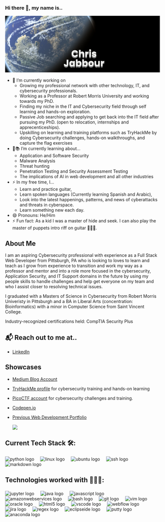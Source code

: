 ### Hi there 👋, my name is..
![Chris Jabbour](https://raw.githubusercontent.com/ChrisJabb21/ChrisJabb21/master/earthbanner.png)

- 🔭 I’m currently working on
  - Growing my professional network with other technology, IT, and cybersecurity professionals.
  - Working as a Professor at Robert Morris University and working towards my PhD.
  - Finding my niche in the IT and Cybersecurity field through self learning and hands-on exploration.
  - Passive Job searching and applying to get back into the IT field after pursuing my PhD. (open to relocation, internships and apprecenticeships).
  - Upskilling on learning and training platforms such as TryHackMe by doing Cybersecurity challenges, hands-on walkthroughs, and capture the flag exercises 
- 🌱📚 I’m currently learning about...
  - Application and Software Security
  - Malware Analysis
  - Threat hunting 
  - Penetration Testing and Security Assessment Testing
  - The implications of AI in web development and all other industries 
- ⚡ In my free time, I...
  - Learn and practice guitar,
  - Learn spoken languages (Currently learning Spanish and Arabic),
  - Look into the latest happenings, patterns, and news of cyberattacks and threats in cyberspace.
  - Learn something new each day. 
- 😄 Pronouns: He/Him
- ⚡ Fun fact: As a kid I was a master of hide and seek. I can also play the master of puppets intro riff on guitar 🎸🎼🎼.


## About Me
I am an aspiring Cybersecurity professional with experience as a Full Stack Web Developer from Pittsburgh, PA who is looking to loves to learn and teach as I grow from experience to transition and work my way as a professor and mentor and into a role more focused in the cybersecurity, Application Security, and IT Support domains in the future by using my people skills to handle challenges and help get everyone on my team and who I assist closer to resolving technical issues.  

I graduated with a Masters of Science in Cybersecurity from Robert Morris Univeristy in Pittsburgh and a BA in Liberal Arts (concentration: Bioinformatics) with a minor in Computer Science from Saint Vincent College.  

Industry-recognized certifications held: CompTIA Security Plus 

## 📬 Reach out to me at..
- <a href="https://www.linkedin.com/in/christopher-jabbour-01a43364/">LinkedIn</a>

## Showcases 
- <a href="https://medium.com/@cyberjab">Medium Blog Account </a>
- <a href="https://tryhackme.com/p/ChrisJabb21">TryHackMe profile</a> for cybersecurity training and hands-on learning 
- <a href="https://play.picoctf.org/users/ChrisJabb21">PicoCTF account</a> for cybersecurity challenges and training.
- <a href="https://codepen.io/ChrisJabb21/pens/showcase">Codepen.io</a>
- <a href="https://chrisjabb21.github.io/react-portfolio-api/"> Previous Web Development Portfolio</a>

  <img align="center" src="https://github-readme-stats.vercel.app/api/top-langs/?username=chrisjabb21&hide=html,css&title_color=ffffff&text_color=c9cacc&icon_color=2bbc8a&bg_color=1d1f21" />
  

<h2 align="left">Current Tech Stack 🛠️:</h2>

###

<div align="left">
  <img src="https://cdn.jsdelivr.net/gh/devicons/devicon/icons/python/python-original.svg" height="40" alt="python logo"  />
  <img width="12" />
  <img src="https://cdn.jsdelivr.net/gh/devicons/devicon/icons/linux/linux-original.svg" height="40" alt="linux logo"  />
  <img width="12" />
  <img src="https://cdn.jsdelivr.net/gh/devicons/devicon/icons/ubuntu/ubuntu-plain.svg" height="40" alt="ubuntu logo"  />
  <img width="12" />
  <img src="https://cdn.jsdelivr.net/gh/devicons/devicon/icons/ssh/ssh-original.svg" height="40" alt="ssh logo"  />
  <img width="12" />
  <img src="https://skillicons.dev/icons?i=md" height="40" alt="markdown logo"  />
</div>

###

<h2 align="left">Technologies worked with 👨🏻‍💻:</h2>

###

<div align="left">
  <img src="https://cdn.jsdelivr.net/gh/devicons/devicon/icons/jupyter/jupyter-original.svg" height="40" alt="jupyter logo"  />
  <img width="12" />
  <img src="https://cdn.jsdelivr.net/gh/devicons/devicon/icons/java/java-original.svg" height="40" alt="java logo"  />
  <img width="12" />
  <img src="https://cdn.jsdelivr.net/gh/devicons/devicon/icons/javascript/javascript-original.svg" height="40" alt="javascript logo"  />
  <img width="12" />
  <img src="https://cdn.jsdelivr.net/gh/devicons/devicon/icons/amazonwebservices/amazonwebservices-original.svg" height="40" alt="amazonwebservices logo"  />
  <img width="12" />
  <img src="https://cdn.jsdelivr.net/gh/devicons/devicon/icons/bash/bash-original.svg" height="40" alt="bash logo"  />
  <img width="12" />
  <img src="https://cdn.jsdelivr.net/gh/devicons/devicon/icons/git/git-original.svg" height="40" alt="git logo"  />
  <img width="12" />
  <img src="https://cdn.jsdelivr.net/gh/devicons/devicon/icons/vim/vim-original.svg" height="40" alt="vim logo"  />
  <img width="12" />
  <img src="https://cdn.jsdelivr.net/gh/devicons/devicon/icons/oracle/oracle-original.svg" height="40" alt="oracle logo"  />
  <img width="12" />
  <img src="https://cdn.jsdelivr.net/gh/devicons/devicon/icons/html5/html5-original.svg" height="40" alt="html5 logo"  />
  <img width="12" />
  <img src="https://cdn.jsdelivr.net/gh/devicons/devicon/icons/vscode/vscode-original.svg" height="40" alt="vscode logo"  />
  <img width="12" />
  <img src="https://cdn.jsdelivr.net/gh/devicons/devicon/icons/webflow/webflow-original.svg" height="40" alt="webflow logo"  />
  <img width="12" />
  <img src="https://cdn.jsdelivr.net/gh/devicons/devicon/icons/jira/jira-original.svg" height="40" alt="jira logo"  />
  <img width="12" />
  <img src="https://skillicons.dev/icons?i=regex" height="40" alt="regex logo"  />
  <img width="12" />
  <img src="https://skillicons.dev/icons?i=eclipse" height="40" alt="eclipseide logo"  />
  <img width="12" />
  <img src="https://cdn.jsdelivr.net/gh/devicons/devicon/icons/putty/putty-original.svg" height="40" alt="putty logo"  />
  <img src="https://cdn.jsdelivr.net/gh/devicons/devicon/icons/anaconda/anaconda-original.svg" height="40" alt="anaconda logo"  />
  <img width="12" />
</div>

###

